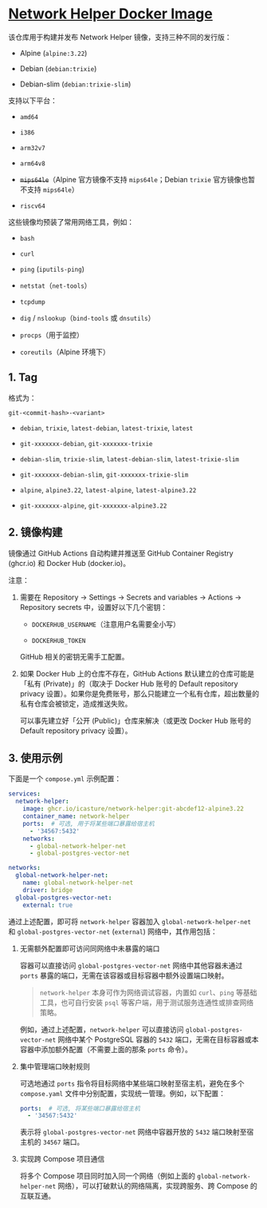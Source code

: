 # [Network Helper Docker Image](https://github.com/iCasture/docker-network-helper)

该仓库用于构建并发布 Network Helper 镜像，支持三种不同的发行版：

- Alpine (`alpine:3.22`)

- Debian (`debian:trixie`)

- Debian-slim (`debian:trixie-slim`)

支持以下平台：

- `amd64`

- `i386`

- `arm32v7`

- `arm64v8`

- ~~`mips64le`~~（Alpine 官方镜像不支持 `mips64le`；Debian `trixie` 官方镜像也暂不支持 `mips64le`）

- `riscv64`

这些镜像均预装了常用网络工具，例如：

- `bash`

- `curl`

- `ping` (`iputils-ping`)

- `netstat`（`net-tools`）

- `tcpdump`

- `dig` / `nslookup`（`bind-tools` 或 `dnsutils`）

- `procps`（用于监控）

- `coreutils`（Alpine 环境下）

## 1. Tag

格式为：

```text
git-<commit-hash>-<variant>
```

- `debian`, `trixie`, `latest-debian`, `latest-trixie`, `latest`

- `git-xxxxxxx-debian`, `git-xxxxxxx-trixie`

- `debian-slim`, `trixie-slim`, `latest-debian-slim`, `latest-trixie-slim`

- `git-xxxxxxx-debian-slim`, `git-xxxxxxx-trixie-slim`

- `alpine`, `alpine3.22`, `latest-alpine`, `latest-alpine3.22`

- `git-xxxxxxx-alpine`, `git-xxxxxxx-alpine3.22`

## 2. 镜像构建

镜像通过 GitHub Actions 自动构建并推送至 GitHub Container Registry (ghcr.io) 和 Docker Hub (docker.io)。

注意：

1. 需要在 Repository -> Settings -> Secrets and variables -> Actions -> Repository secrets 中，设置好以下几个密钥：

    - `DOCKERHUB_USERNAME`（注意用户名需要全小写）

    - `DOCKERHUB_TOKEN`

    GitHub 相关的密钥无需手工配置。

2. 如果 Docker Hub 上的仓库不存在，GitHub Actions 默认建立的仓库可能是「私有 (Private)」的（取决于 Docker Hub 账号的 Default repository privacy 设置）。如果你是免费账号，那么只能建立一个私有仓库，超出数量的私有仓库会被锁定，造成推送失败。

    可以事先建立好「公开 (Public)」仓库来解决（或更改 Docker Hub 账号的 Default repository privacy 设置）。

## 3. 使用示例

下面是一个 `compose.yml` 示例配置：

```yaml
services:
  network-helper:
    image: ghcr.io/icasture/network-helper:git-abcdef12-alpine3.22
    container_name: network-helper
    ports:  # 可选, 用于将某些端口暴露给宿主机
      - '34567:5432'
    networks:
      - global-network-helper-net
      - global-postgres-vector-net

networks:
  global-network-helper-net:
    name: global-network-helper-net
    driver: bridge
  global-postgres-vector-net:
    external: true
```

通过上述配置，即可将 `network-helper` 容器加入 `global-network-helper-net` 和 `global-postgres-vector-net` (`external`) 网络中，其作用包括：

1. 无需额外配置即可访问同网络中未暴露的端口

    容器可以直接访问 `global-postgres-vector-net` 网络中其他容器未通过 `ports` 暴露的端口，无需在该容器或目标容器中额外设置端口映射。

    > `network-helper` 本身可作为网络调试容器，内置如 `curl`、`ping` 等基础工具，也可自行安装 `psql` 等客户端，用于测试服务连通性或排查网络策略。

    例如，通过上述配置，`network-helper` 可以直接访问 `global-postgres-vector-net` 网络中某个 PostgreSQL 容器的 `5432` 端口，无需在目标容器或本容器中添加额外配置（不需要上面的那条 `ports` 命令）。

2. 集中管理端口映射规则

    可选地通过 `ports` 指令将目标网络中某些端口映射至宿主机，避免在多个 `compose.yaml` 文件中分别配置，实现统一管理。例如，以下配置：

    ```yaml
    ports:  # 可选, 将某些端口暴露给宿主机
      - '34567:5432'
    ```

    表示将 `global-postgres-vector-net` 网络中容器开放的 `5432` 端口映射至宿主机的 `34567` 端口。

3. 实现跨 Compose 项目通信

    将多个 Compose 项目同时加入同一个网络（例如上面的 `global-network-helper-net` 网络），可以打破默认的网络隔离，实现跨服务、跨 Compose 的互联互通。
